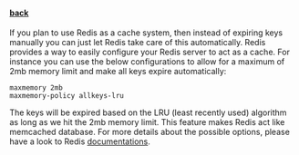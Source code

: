 #### [back](special_features_main.md)

If you plan to use Redis as a cache system, then instead of expiring keys manually you can just let Redis take care of this automatically. Redis provides a way to easily configure your Redis server to act as a cache.  For instance you can use the below configurations to allow for a maximum of 2mb memory limit and make all keys expire automatically:


````
maxmemory 2mb
maxmemory-policy allkeys-lru
````
The keys will be expired based on the LRU (least recently used) algorithm as long as we hit the 2mb memory limit. This feature makes Redis act like memcached database. For more details about the possible options, please have a look to Redis [documentations](http://redis.io/topics/lru-cache).  
